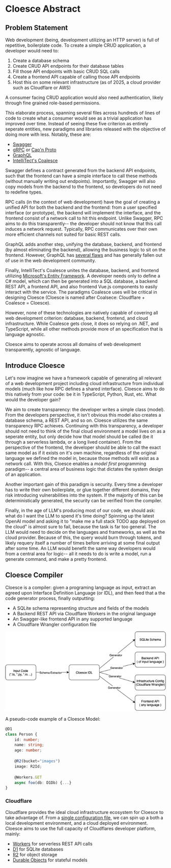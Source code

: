 # Cloesce Abstract

## Problem Statement

Web development (being, development utilizing an HTTP server) is full of repetitive, boilerplate code. To create a simple CRUD application, a developer would need to:

1. Create a database schema
2. Create CRUD API endpoints for their database tables
3. Fill those API endpoints with basic CRUD SQL calls
4. Create a frontend API capable of calling those API endpoints
5. Host this on some relevant infrastructure (as of 2025, a cloud provider such as Cloudflare or AWS)

A consumer facing CRUD application would also need authentication, likely through fine grained role-based permissions.

This elaborate process, spanning several files across hundreds of lines of code to create what a consumer would see as a trivial application has improved over time. Instead of seeing these five criterion as entirely seperate entities, new paradigms and libraries released with the objective of doing more with less. Notably, these are:

- [Swagger](https://swagger.io/docs/)
- [gRPC](https://grpc.io/docs/) or [Cap'n Proto](https://capnproto.org)
- [GraphQL](https://graphql.org)
- [IntelliTect's Coalesce](https://intellitect.github.io/Coalesce/)

Swagger defines a contract generated from the backend API endpoints, such that the frontend can have a simple interface to call these methods (without manually writing out endpoints). Importantly, Swagger will also copy models from the backend to the frontend, so developers do not need to redefine types.

RPC calls (in the context of web development) have the goal of creating a unified API for both the backend and the frontend: from a user specified interface (or prototype), the backend will implement the interface, and the frontend consist of a network call to hit this endpoint. Unlike Swagger, RPC aims to do this transparently-- the developer should not know that this call induces a network request. Typically, RPC communicates over their own more efficient channels not suited for basic REST calls.

GraphQL adds another step, unifying the database, backend, and frontend (by almost eliminating the backend), allowing the business logic to sit on the frontend. However, GraphQL has [several flaws](https://l-lin.github.io/web/drawbacks-of-GraphQL) and has generally fallen out of use in the web development community.

Finally, IntelliTect's Coalesce unites the database, backend, and frontend utilizing [Microsoft's Entity Framework](https://learn.microsoft.com/en-us/ef/). A developer needs only to define a C# model, which can then be generated into a SQL database, a backend REST API, a frontend API, and also frontend Vue.js components to easily interact with the service. The paradigms Coalesce uses will be critical in designing Cloesce (Cloesce is named after Coalsece: Cloudflare + Coalesce = Cloesce).

However, none of these technologies are natively capable of covering all web development criterion: database, backend, frontend, and cloud infrastructure. While Coalesce gets close, it does so relying on .NET, and TypeScript, while all other methods provide more of an specification that is language agnostic.

Cloesce aims to operate across all domains of web development transparently, agnostic of language.

## Introduce Cloesce

Let's now imagine we have a framework capable of generating all relevant of a web development project including cloud infrastructure from individual models (much like how RPC defines a shared interface). Cloesce aims to do this natively from your code: be it in TypeScript, Python, Rust, etc. What would the developer gain?

We aim to create transparency: the developer writes a simple class (model). From the developers perspective, it isn't obvious this model also creates a database schema, a REST API, and so on. Cloesce utilizes the same transparency RPC achieves. Continuing with this transparency, a developer should not need to think of the final cloud environment a model lives on as a seperate entity, but only decide how that model should be called (be it through a serverless lambda, or a long lived container). From the perspective of the frontend, the developer should be able to call the exact same model as if it exists on it's own machine, regardless of the original language we defined the model in, because those methods will exist as a network call.
With this, Cloesce enables a _model first_ programming paradigm-- a central area of business logic that dictates the system design of an application.

Another important gain of this paradigm is security. Every time a developer has to write their own boilerplate, or glue together different domains, they risk introducing vulnerabilities into the system. If the majority of this can be deterministically generated, the security can be verified from the compiler.

Finally, in the age of LLM's producing most of our code, we should ask: what do I want the LLM to spend it's time doing? Spinning up the latest OpenAI model and asking it to "make me a full stack TODO app deployed on the cloud" is almost sure to fail, because the task is far too general. The LLM would need to decide on the languages and frameworks, as well as the cloud provider. Because of this, the query would burn through tokens, and likely requery itself a number of times before arriving at some final output after some time. An LLM would benefit the same way developers would from a central area for logic-- all it needs to do is write a model, run a generate command, and make a pretty frontend.

## Cloesce Compiler

Cloesce is a compiler: given a programing language as input, extract an agreed upon Interface Definition Language (or IDL), and then feed that a the code generator process, finally outputting:

- A SQLite schema representing structure and fields of the models
- A Backend REST API via Cloudflare Workers in the original language
- An Swagger-like frontend API in any supported language
- A Cloudflare Wrangler configuration file

![Cloesce Compiler Drawio Diagram](./assets/abstract-how-compiler-diagram.png)

A pseudo-code example of a Cloesce Model:
```typescript
@D1
class Person {
    id: number;
    name: string;
    age: number;

    @R2(bucket="images")
    image: R2Id;

    @Workers.GET
    async foo(db: D1Db) {...}
}
```


### Cloudflare

Cloudflare provides the ideal cloud infrastructure ecosystem for Cloesce to take advantage of. From a [single configuration file](https://developers.cloudflare.com/workers/wrangler/), we can spin up a both a local development environment, and a cloud deployed environment. Cloesce aims to use the full capacity of Cloudflares developer platform, mainly:

- [Workers](https://developers.cloudflare.com/workers/) for serverless REST API calls
- [D1](https://developers.cloudflare.com/d1/) for SQLite databases
- [R2](https://developers.cloudflare.com/r2/) for object storage
- [Durable Objects](https://developers.cloudflare.com/durable-objects/) for stateful models
